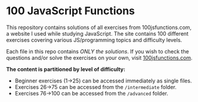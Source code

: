 # 100 JavaScript Functions

This repository contains solutions of all exercises from 100jsfunctions.com, a website I used while studying JavaScript.
The site contains 100 different exercises covering various JS/programming topics and difficulty levels.

Each file in this repo contains _ONLY the solutions_. 
If you wish to check the questions and/or solve the exercises on your own, visit [100jsfunctions.com](https://www.100jsfunctions.com).

**The content is partitioned by level of difficulty:**

- Beginner exercises (1->25) can be accessed immediately as single files.
- Exercises 26->75 can be accessed from the ```/intermediate``` folder.
- Exercises 76->100 can be accessed from the ```/advanced``` folder.
